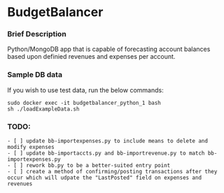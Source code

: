 # BudgetBalancer

### Brief Description

Python/MongoDB app that is capable of forecasting account balances based upon definied revenues and expenses per account.

### Sample DB data
If you wish to use test data, run the below commands: 

```
sudo docker exec -it budgetbalancer_python_1 bash
sh ./loadExampleData.sh
```

### TODO:
    - [ ] update bb-importexpenses.py to include means to delete and modify expenses
    - [ ] update bb-importaccts.py and bb-importrevenue.py to match bb-importexpenses.py
    - [ ] rework bb.py to be a better-suited entry point
    - [ ] create a method of confirming/posting transactions after they occur which will udpate the "LastPosted" field on expenses and revenues